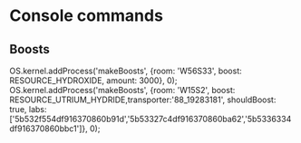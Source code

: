 # Console commands

## Boosts
OS.kernel.addProcess('makeBoosts', {room: 'W56S33', boost: RESOURCE_HYDROXIDE, amount: 3000}, 0);
OS.kernel.addProcess('makeBoosts', {room: 'W15S2', boost: RESOURCE_UTRIUM_HYDRIDE,transporter:'88_19283181', shouldBoost: true, labs:['5b532f554df916370860b91d','5b53327c4df916370860ba62','5b5336334df916370860bbc1']}, 0);

